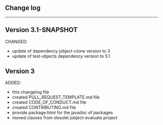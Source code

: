 ## Change log
----------------------

Version 3.1-SNAPSHOT
-------------

CHANGED:

- update of dependency jobject-clone version to 3
- update of test-objects dependency version to 5.1

Version 3
-------------

ADDED:
 
- this changelog file
- created PULL_REQUEST_TEMPLATE.md file
- created CODE_OF_CONDUCT.md file
- created CONTRIBUTING.md file
- provide package.html for the javadoc of packages
- moved classes from obsolet jobject-evaluate project


